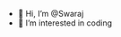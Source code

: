 - 👋 Hi, I’m @Swaraj
- 👀 I’m interested in coding



<!---
mYSerVV/mYSerVV is a ✨ special ✨ repository because its `README.md` (this file) appears on your GitHub profile.
You can click the Preview link to take a look at your changes.
--->
